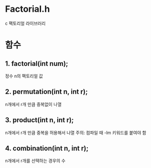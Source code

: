 # Factorial.h
c 팩토리얼 라이브러리

# 함수
## 1. factorial(int num);
정수 n의 팩토리얼 값
## 2. permutation(int n, int r);
n개에서 r개 만큼 중복없이 나열
## 3. product(int n, int r);
n개에서 r개 만큼 중복을 허용해서 나열
주의: 컴파일 때 -lm 키워드를 붙여야 함
## 4. combination(int n, int r);
n개에서 r개를 선택하는 경우의 수 
